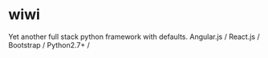 # wiwi
Yet another full stack python framework with defaults.  Angular.js / React.js / Bootstrap / Python2.7+ / 
